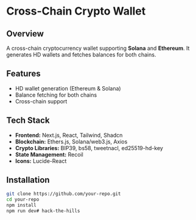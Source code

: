 # Cross-Chain Crypto Wallet

## Overview
A cross-chain cryptocurrency wallet supporting **Solana** and **Ethereum**. It generates HD wallets and fetches balances for both chains.

## Features
- HD wallet generation (Ethereum & Solana)
- Balance fetching for both chains
- Cross-chain support

## Tech Stack
- **Frontend:** Next.js, React, Tailwind, Shadcn
- **Blockchain:** Ethers.js, Solana/web3.js, Axios
- **Crypto Libraries:** BIP39, bs58, tweetnacl, ed25519-hd-key
- **State Management:** Recoil
- **Icons:** Lucide-React

## Installation
```bash
git clone https://github.com/your-repo.git
cd your-repo
npm install
npm run dev# hack-the-hills
